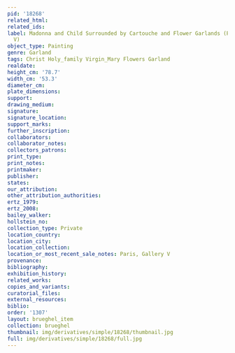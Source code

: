 ```yaml
---
pid: '18268'
related_html: 
related_ids: 
label: Madonna and Child Surrounded by Cartouche and Flower Garlands (Paris, Gallery
  V)
object_type: Painting
genre: Garland
tags: Christ Holy_family Virgin_Mary Flowers Garland
realdate: 
height_cm: '78.7'
width_cm: '53.3'
diameter_cm: 
plate_dimensions: 
support: 
drawing_medium: 
signature: 
signature_location: 
support_marks: 
further_inscription: 
collaborators: 
collaborator_notes: 
collectors_patrons: 
print_type: 
print_notes: 
printmaker: 
publisher: 
states: 
our_attribution: 
other_attribution_authorities: 
ertz_1979: 
ertz_2008: 
bailey_walker: 
hollstein_no: 
collection_type: Private
location_country: 
location_city: 
location_collection: 
location_or_most_recent_sale_notes: Paris, Gallery V
provenance: 
bibliography: 
exhibition_history: 
related_works: 
copies_and_variants: 
curatorial_files: 
external_resources: 
biblio: 
order: '1307'
layout: brueghel_item
collection: brueghel
thumbnail: img/derivatives/simple/18268/thumbnail.jpg
full: img/derivatives/simple/18268/full.jpg
---
```

